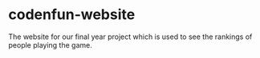 codenfun-website
================

The website for our final year project which is used to see the rankings of people playing the game.
